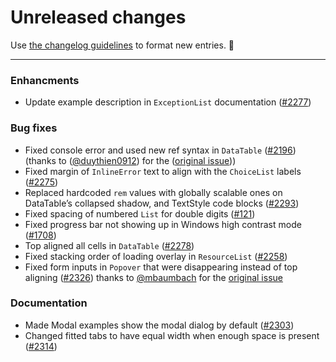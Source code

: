 # Unreleased changes

Use [the changelog guidelines](https://git.io/polaris-changelog-guidelines) to format new entries. 💜

---

### Enhancments

- Update example description in `ExceptionList` documentation ([#2277](https://github.com/Shopify/polaris-react/pull/2277))

### Bug fixes

- Fixed console error and used new ref syntax in `DataTable` ([#2196](https://github.com/Shopify/polaris-react/pull/2196)) (thanks to ([@duythien0912](https://github.com/duythien0912)) for the ([original issue](https://github.com/Shopify/polaris/issues/403)))
- Fixed margin of `InlineError` text to align with the `ChoiceList` labels ([#2275](https://github.com/Shopify/polaris-react/pull/2275))
- Replaced hardcoded `rem` values with globally scalable ones on DataTable’s collapsed shadow, and TextStyle code blocks ([#2293](https://github.com/Shopify/polaris-react/pull/2293))
- Fixed spacing of numbered `List` for double digits ([#121](https://github.com/Shopify/polaris-ux/issues/121))
- Fixed progress bar not showing up in Windows high contrast mode ([#1708](https://github.com/Shopify/polaris-react/issues/1708))
- Top aligned all cells in `DataTable` ([#2278](https://github.com/Shopify/polaris-react/pull/2278))
- Fixed stacking order of loading overlay in `ResourceList` ([#2258](https://github.com/Shopify/polaris-react/pull/2258))
- Fixed form inputs in `Popover` that were disappearing instead of top aligning ([#2326](https://github.com/Shopify/polaris-react/pull/2326)) thanks to [@mbaumbach](https://github.com/mbaumbach) for the [original issue](https://github.com/Shopify/polaris/issues/435)

### Documentation

- Made Modal examples show the modal dialog by default ([#2303](https://github.com/Shopify/polaris-react/pull/2303))
- Changed fitted tabs to have equal width when enough space is present ([#2314](https://github.com/Shopify/polaris-react/issues/2314))
